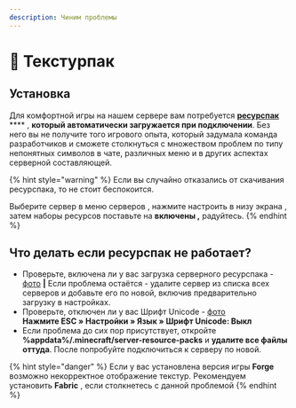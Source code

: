 ```yaml
---
description: Чиним проблемы
---
```


# 🧩 Текстурпак

## Установка

Для комфортной игры на нашем сервере вам потребуется [**ресурспак**](../unikalnye-dopolneniya-i-prochie-osobennosti/mekhaniki-servera.md#resurspak) **** , **который автоматически загружается при подключении**. Без него вы не получите того игрового опыта, который задумала команда разработчиков и сможете столкнуться с множеством проблем по типу непонятных символов в чате, различных меню и в других аспектах серверной составляющей.

{% hint style="warning" %}
Если вы случайно отказались от скачивания ресурспака, то не стоит беспокоится.

Выберите сервер в меню серверов , нажмите настроить в низу экрана , затем наборы ресурсов поставьте на **включены ,** радуйтесь.
{% endhint %}

## Что делать если ресурспак не работает?

* Проверьте, включена ли у вас загрузка серверного ресурспака - [фото](https://imgur.com/a/UbwRVfR) **|** Если проблема остаётся - удалите сервер из списка всех серверов и добавьте его по новой, включив предварительно загрузку в настройках.
* Проверьте, отключен ли у вас Шрифт Unicode - [фото](https://imgur.com/a/8Fnj7Vq)\
  **Нажмите ESC » Настройки » Язык » Шрифт Unicode: Выкл**&#x20;
* Если проблема до сих пор присутствует, откройте **%appdata%/.minecraft/server-resource-packs** и **удалите все файлы оттуда**. После попробуйте подключиться к серверу по новой.

{% hint style="danger" %}
Если у вас установлена версия игры **Forge** возможно некорректное отображение текстур. Рекомендуем установить **Fabric** , если столкнетесь с данной проблемой
{% endhint %}
